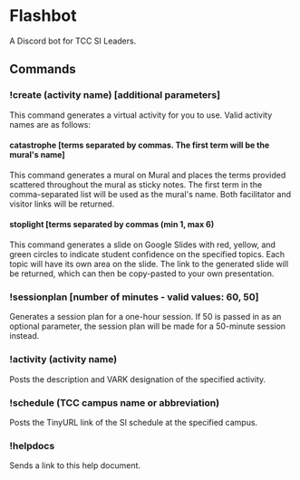 # Flashbot

A Discord bot for TCC SI Leaders.

## Commands

### !create (activity name) [additional parameters]
This command generates a virtual activity for you to use. Valid activity names are as follows:
#### catastrophe [terms separated by commas. The first term will be the mural's name]
This command generates a mural on Mural and places the terms provided scattered throughout the mural as sticky notes. The first term in the comma-separated list will be used as the mural's name. Both facilitator and visitor links will be returned.
#### stoplight [terms separated by commas (min 1, max 6)
This command generates a slide on Google Slides with red, yellow, and green circles to indicate student confidence on the specified topics. Each topic will have its own area on the slide. The link to the generated slide will be returned, which can then be copy-pasted to your own presentation.

### !sessionplan [number of minutes - valid values: 60, 50]
Generates a session plan for a one-hour session. If 50 is passed in as an optional parameter, the session plan will be made for a 50-minute session instead.

### !activity (activity name)
Posts the description and VARK designation of the specified activity.

### !schedule (TCC campus name or abbreviation)
Posts the TinyURL link of the SI schedule at the specified campus.

### !helpdocs
Sends a link to this help document.
